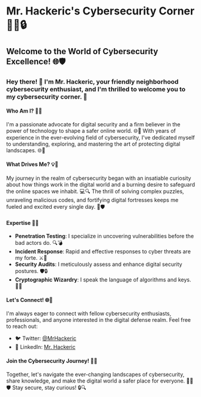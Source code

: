 # Mr. Hackeric's Cybersecurity Corner 👨‍💻🔒

## Welcome to the World of Cybersecurity Excellence! 🌐🛡️

### Hey there! 👋 I'm Mr. Hackeric, your friendly neighborhood cybersecurity enthusiast, and I'm thrilled to welcome you to my cybersecurity corner. 🚀

#### Who Am I? 🕵️‍♂️

I'm a passionate advocate for digital security and a firm believer in the power of technology to shape a safer online world. 🌐💼 With years of experience in the ever-evolving field of cybersecurity, I've dedicated myself to understanding, exploring, and mastering the art of protecting digital landscapes. 🌐🛑

#### What Drives Me? 💡🔐

My journey in the realm of cybersecurity began with an insatiable curiosity about how things work in the digital world and a burning desire to safeguard the online spaces we inhabit. 💻🔍 The thrill of solving complex puzzles, unraveling malicious codes, and fortifying digital fortresses keeps me fueled and excited every single day. 🚀🛡️

#### Expertise 💼🔬

- **Penetration Testing**: I specialize in uncovering vulnerabilities before the bad actors do. 🔍💣
- **Incident Response**: Rapid and effective responses to cyber threats are my forte. ⚔️🚨
- **Security Audits**: I meticulously assess and enhance digital security postures. 🛡️🔒
- **Cryptographic Wizardry**: I speak the language of algorithms and keys. 🔑🔐

#### Let's Connect! 🌐🤝

I'm always eager to connect with fellow cybersecurity enthusiasts, professionals, and anyone interested in the digital defense realm. Feel free to reach out:

- 🐦 Twitter: [@MrHackeric](https://twitter.com/MrHackeric)
- 💼 LinkedIn: [Mr. Hackeric](https://www.linkedin.com/in/MrHackeric/)

#### Join the Cybersecurity Journey! 🚀🌐

Together, let's navigate the ever-changing landscapes of cybersecurity, share knowledge, and make the digital world a safer place for everyone. 👨‍💻🛡️ Stay secure, stay curious! 🔒🔍
